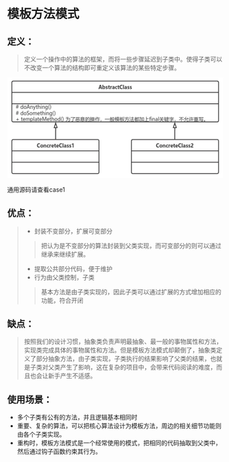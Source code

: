 # 模板方法模式
## **定义：**
> ​		定义一个操作中的算法的框架，而将一些步骤延迟到子类中。使得子类可以不改变一个算法的结构即可重定义该算法的某些特定步骤。

![image-20201201203212085](img/templateMethod/image-20201201203212085.png)

  通用源码请查看case1

  ## **优点：**
  > * 封装不变部分，扩展可变部分
  >> 把认为是不变部分的算法封装到父类实现，而可变部分的则可以通过继承来继续扩展。
  > * 提取公共部分代码，便于维护
  > * 行为由父类控制，子类
  >> 基本方法是由子类实现的，因此子类可以通过扩展的方式增加相应的功能，符合开闭

## **缺点：**
> 按照我们的设计习惯，抽象类负责声明最抽象、最一般的事物属性和方法，实现类完成具体的事物属性和方法。但是模板方法模式却颠倒了，抽象类定义了部分抽象方法，由子类实现，子类执行的结果影响了父类的结果，也就是子类对父类产生了影响，这在复杂的项目中，会带来代码阅读的难度，而且也会让新手产生不适感。

## **使用场景：**
* 多个子类有公有的方法，并且逻辑基本相同时
* 重要、复杂的算法，可以把核心算法设计为模板方法，周边的相关细节功能则由各个子类实现。
* 重构时，模板方法模式是一个经常使用的模式，把相同的代码抽取到父类中，然后通过钩子函数约束其行为。